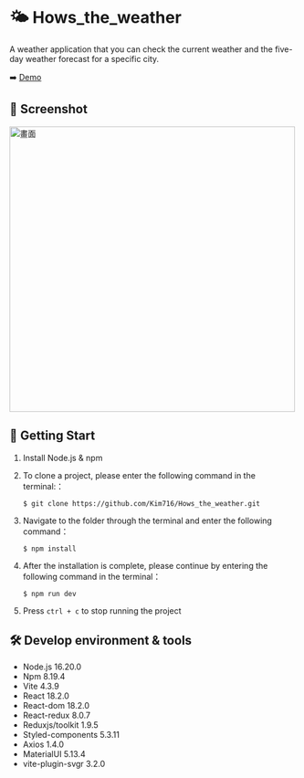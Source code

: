 # 🌤 Hows_the_weather

A weather application that you can check the current weather and the five-day weather forecast for a specific city.

:arrow_right: [Demo](https://kim716.github.io/Hows_the_weather/)

## 📸 Screenshot

<img src="https://i.imgur.com/0wxevrq.png" width="500" alt="畫面"/>


## 🚀 Getting Start

1. Install Node.js & npm

2. To clone a project, please enter the following command in the terminal:：

   ```
   $ git clone https://github.com/Kim716/Hows_the_weather.git
   ```

3. Navigate to the folder through the terminal and enter the following command：

   ```
   $ npm install
   ```

4. After the installation is complete, please continue by entering the following command in the terminal：

   ```
   $ npm run dev
   ```

5. Press `ctrl + c` to stop running the project

## 🛠 Develop environment & tools

- Node.js 16.20.0
- Npm 8.19.4
- Vite 4.3.9
- React 18.2.0
- React-dom 18.2.0
- React-redux 8.0.7
- Reduxjs/toolkit 1.9.5
- Styled-components 5.3.11
- Axios 1.4.0
- MaterialUI 5.13.4
- vite-plugin-svgr 3.2.0
